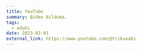 ```yaml
---
title: YouTube
summary: Bideo bilduma.
tags:
  - eduki
date: 2023-02-01
external_link: https://www.youtube.com/@trikuxabi
---
```

